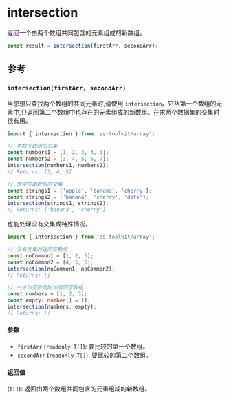 # intersection

返回一个由两个数组共同包含的元素组成的新数组。

```typescript
const result = intersection(firstArr, secondArr);
```

## 参考

### `intersection(firstArr, secondArr)`

当您想只查找两个数组的共同元素时,请使用 `intersection`。它从第一个数组的元素中,只返回第二个数组中也存在的元素组成的新数组。在求两个数据集的交集时很有用。

```typescript
import { intersection } from 'es-toolkit/array';

// 求数字数组的交集
const numbers1 = [1, 2, 3, 4, 5];
const numbers2 = [3, 4, 5, 6, 7];
intersection(numbers1, numbers2);
// Returns: [3, 4, 5]

// 求字符串数组的交集
const strings1 = ['apple', 'banana', 'cherry'];
const strings2 = ['banana', 'cherry', 'date'];
intersection(strings1, strings2);
// Returns: ['banana', 'cherry']
```

也能处理没有交集或特殊情况。

```typescript
import { intersection } from 'es-toolkit/array';

// 没有交集时返回空数组
const noCommon1 = [1, 2, 3];
const noCommon2 = [4, 5, 6];
intersection(noCommon1, noCommon2);
// Returns: []

// 一方为空数组时也返回空数组
const numbers = [1, 2, 3];
const empty: number[] = [];
intersection(numbers, empty);
// Returns: []
```

#### 参数

- `firstArr` (`readonly T[]`): 要比较的第一个数组。
- `secondArr` (`readonly T[]`): 要比较的第二个数组。

#### 返回值

(`T[]`): 返回由两个数组共同包含的元素组成的新数组。
